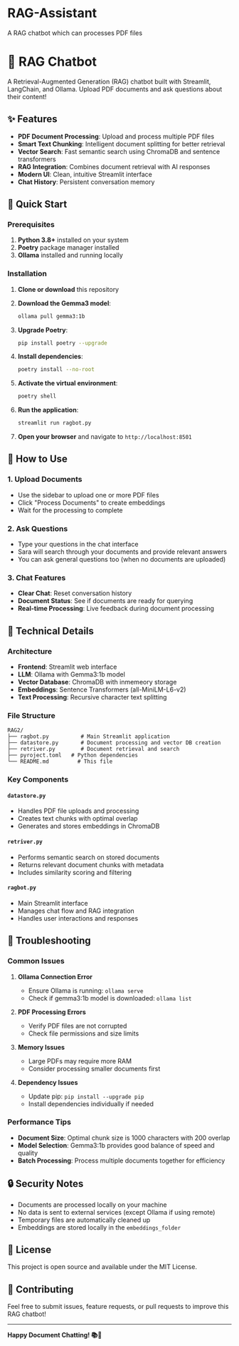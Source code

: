# RAG-Assistant
A RAG chatbot which can processes PDF files
# 🤖 RAG Chatbot

A Retrieval-Augmented Generation (RAG) chatbot built with Streamlit, LangChain, and Ollama. Upload PDF documents and ask questions about their content!

## ✨ Features

- **PDF Document Processing**: Upload and process multiple PDF files
- **Smart Text Chunking**: Intelligent document splitting for better retrieval
- **Vector Search**: Fast semantic search using ChromaDB and sentence transformers
- **RAG Integration**: Combines document retrieval with AI responses
- **Modern UI**: Clean, intuitive Streamlit interface
- **Chat History**: Persistent conversation memory

## 🚀 Quick Start

### Prerequisites

1. **Python 3.8+** installed on your system
2. **Poetry** package manager installed
3. **Ollama** installed and running locally

### Installation

1. **Clone or download** this repository

2. **Download the Gemma3 model**:
   ```bash
   ollama pull gemma3:1b
   ```

3. **Upgrade Poetry**:
   ```bash
   pip install poetry --upgrade
   ```

4. **Install dependencies**:
   ```bash
   poetry install --no-root
   ```

5. **Activate the virtual environment**:
   ```bash
   poetry shell
   ```

6. **Run the application**:
   ```bash
   streamlit run ragbot.py
   ```

5. **Open your browser** and navigate to `http://localhost:8501`

## 📖 How to Use

### 1. Upload Documents
- Use the sidebar to upload one or more PDF files
- Click "Process Documents" to create embeddings
- Wait for the processing to complete

### 2. Ask Questions
- Type your questions in the chat interface
- Sara will search through your documents and provide relevant answers
- You can ask general questions too (when no documents are uploaded)

### 3. Chat Features
- **Clear Chat**: Reset conversation history
- **Document Status**: See if documents are ready for querying
- **Real-time Processing**: Live feedback during document processing

## 🔧 Technical Details

### Architecture
- **Frontend**: Streamlit web interface
- **LLM**: Ollama with Gemma3:1b model
- **Vector Database**: ChromaDB with inmemeory storage
- **Embeddings**: Sentence Transformers (all-MiniLM-L6-v2)
- **Text Processing**: Recursive character text splitting

### File Structure
```
RAG2/
├── ragbot.py          # Main Streamlit application
├── datastore.py       # Document processing and vector DB creation
├── retriver.py        # Document retrieval and search
├── pyroject.toml   # Python dependencies
└── README.md         # This file
```

### Key Components

#### `datastore.py`
- Handles PDF file uploads and processing
- Creates text chunks with optimal overlap
- Generates and stores embeddings in ChromaDB

#### `retriver.py`
- Performs semantic search on stored documents
- Returns relevant document chunks with metadata
- Includes similarity scoring and filtering

#### `ragbot.py`
- Main Streamlit interface
- Manages chat flow and RAG integration
- Handles user interactions and responses

## 🐛 Troubleshooting

### Common Issues

1. **Ollama Connection Error**
   - Ensure Ollama is running: `ollama serve`
   - Check if gemma3:1b model is downloaded: `ollama list`

2. **PDF Processing Errors**
   - Verify PDF files are not corrupted
   - Check file permissions and size limits

3. **Memory Issues**
   - Large PDFs may require more RAM
   - Consider processing smaller documents first

4. **Dependency Issues**
   - Update pip: `pip install --upgrade pip`
   - Install dependencies individually if needed

### Performance Tips

- **Document Size**: Optimal chunk size is 1000 characters with 200 overlap
- **Model Selection**: Gemma3:1b provides good balance of speed and quality
- **Batch Processing**: Process multiple documents together for efficiency

## 🔒 Security Notes

- Documents are processed locally on your machine
- No data is sent to external services (except Ollama if using remote)
- Temporary files are automatically cleaned up
- Embeddings are stored locally in the `embeddings_folder`

## 📝 License

This project is open source and available under the MIT License.

## 🤝 Contributing

Feel free to submit issues, feature requests, or pull requests to improve this RAG chatbot!

---

**Happy Document Chatting! 📚💬** 
